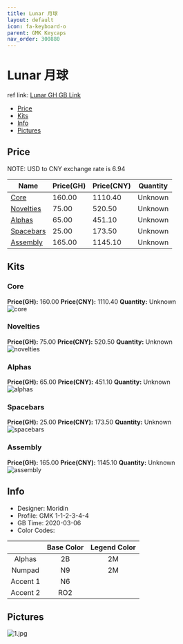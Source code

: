 ```yaml
---
title: Lunar 月球
layout: default
icon: fa-keyboard-o
parent: GMK Keycaps
nav_order: 300880
---
```


# Lunar 月球

ref link: [Lunar GH GB Link](https://geekhack.org/index.php?topic=104965.0)  
* [Price](#price)  
* [Kits](#kits)  
* [Info](#info)  
* [Pictures](#pictures)  


## Price  
NOTE: USD to CNY exchange rate is 6.94

| Name          | Price(GH)    |  Price(CNY) | Quantity |
| ------------- | ------------ |  ---------- | -------- |
|[Core](#core)|160.00|1110.40|Unknown|
|[Novelties](#novelties)|75.00|520.50|Unknown|
|[Alphas](#alphas)|65.00|451.10|Unknown|
|[Spacebars](#spacebars)|25.00|173.50|Unknown|
|[Assembly](#assembly)|165.00|1145.10|Unknown|


## Kits  
### Core  
**Price(GH):** 160.00    **Price(CNY):** 1110.40    **Quantity:** Unknown  
<img src="{{ 'assets/images/gmk-keycaps/lunar/kits_pics/core.jpg' | relative_url }}" alt="core" class="image featured">

### Novelties  
**Price(GH):** 75.00    **Price(CNY):** 520.50    **Quantity:** Unknown  
<img src="{{ 'assets/images/gmk-keycaps/lunar/kits_pics/novelties.jpg' | relative_url }}" alt="novelties" class="image featured">

### Alphas  
**Price(GH):** 65.00    **Price(CNY):** 451.10    **Quantity:** Unknown  
<img src="{{ 'assets/images/gmk-keycaps/lunar/kits_pics/alphas.jpg' | relative_url }}" alt="alphas" class="image featured">

### Spacebars  
**Price(GH):** 25.00    **Price(CNY):** 173.50    **Quantity:** Unknown  
<img src="{{ 'assets/images/gmk-keycaps/lunar/kits_pics/spacebars.jpg' | relative_url }}" alt="spacebars" class="image featured">

### Assembly  
**Price(GH):** 165.00    **Price(CNY):** 1145.10    **Quantity:** Unknown  
<img src="{{ 'assets/images/gmk-keycaps/lunar/kits_pics/assembly.jpg' | relative_url }}" alt="assembly" class="image featured">


## Info  
* Designer: Moridin  
* Profile: GMK 1-1-2-3-4-4  
* GB Time: 2020-03-06  
* Color Codes:  

| |Base Color     | Legend Color
| :-------------: | :-------------: | :------------:
|Alphas|2B|2M
|Numpad|N9|2M
|Accent 1|N6|
|Accent 2|RO2|


## Pictures  
<img src="{{ 'assets/images/gmk-keycaps/lunar/rendering_pics/1.jpg' | relative_url }}" alt="1.jpg" class="image featured">
